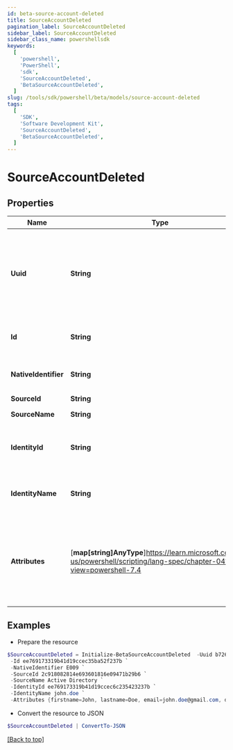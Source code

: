 ```yaml
---
id: beta-source-account-deleted
title: SourceAccountDeleted
pagination_label: SourceAccountDeleted
sidebar_label: SourceAccountDeleted
sidebar_class_name: powershellsdk
keywords:
  [
    'powershell',
    'PowerShell',
    'sdk',
    'SourceAccountDeleted',
    'BetaSourceAccountDeleted',
  ]
slug: /tools/sdk/powershell/beta/models/source-account-deleted
tags:
  [
    'SDK',
    'Software Development Kit',
    'SourceAccountDeleted',
    'BetaSourceAccountDeleted',
  ]
---
```


# SourceAccountDeleted

## Properties

| Name | Type | Description | Notes |
| --- | --- | --- | --- |
| **Uuid** | **String** | Identity's universal unique identifier (UUID) on the source. The source system generates the UUID. | [required] |
| **Id** | **String** | SailPoint generated unique identifier. | [required] |
| **NativeIdentifier** | **String** | Account's unique ID on the source. | [required] |
| **SourceId** | **String** | Source ID. | [required] |
| **SourceName** | **String** | Source name. | [required] |
| **IdentityId** | **String** | ID of the identity correlated with the account. | [required] |
| **IdentityName** | **String** | Name of the identity correlated with the account. | [required] |
| **Attributes** | [**map[string]AnyType**]https://learn.microsoft.com/en-us/powershell/scripting/lang-spec/chapter-04?view=powershell-7.4 | Account attributes. The attributes' contents depend on the source's account schema. | [required] |

## Examples

- Prepare the resource

```powershell
$SourceAccountDeleted = Initialize-BetaSourceAccountDeleted  -Uuid b7264868-7201-415f-9118-b581d431c688 `
 -Id ee769173319b41d19ccec35ba52f237b `
 -NativeIdentifier E009 `
 -SourceId 2c918082814e693601816e09471b29b6 `
 -SourceName Active Directory `
 -IdentityId ee769173319b41d19ccec6c235423237b `
 -IdentityName john.doe `
 -Attributes {firstname=John, lastname=Doe, email=john.doe@gmail.com, department=Sales, displayName=John Doe, created=2020-04-27T16:48:33.597Z, employeeNumber=E009, uid=E009, inactive=true, phone=null, identificationNumber=E009}
```

- Convert the resource to JSON

```powershell
$SourceAccountDeleted | ConvertTo-JSON
```

[[Back to top]](#)
